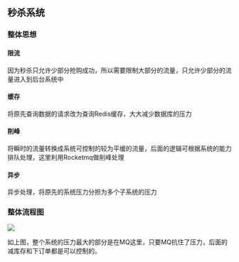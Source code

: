 ## 秒杀系统

### 整体思想

#### 限流
因为秒杀只允许少部分抢购成功，所以需要限制大部分的流量，只允许少部分的流量进入到后台系统中

#### 缓存
将原先查询数据的请求改为查询Redis缓存，大大减少数据库的压力

#### 削峰
将瞬时的流量转换成系统可控制的较为平缓的流量，后面的逻辑可根据系统的能力排队处理，这里利用Rocketmq做削峰处理

#### 异步
异步处理，将原先的系统压力分担为多个子系统的压力


### 整体流程图
![](https://github.com/Weiwf/seconds-kill/blob/master/file/pic/%E6%B5%81%E7%A8%8B.jpg)

如上图，整个系统的压力最大的部分是在MQ这里，只要MQ抗住了压力，后面的减库存和下订单都是可以控制的。


